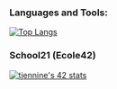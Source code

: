<!-- ### Connect with me:
 -->

### Languages and Tools:

[![Top Langs](https://github-readme-stats.vercel.app/api/top-langs/?username=mamboojamboo&layout=compact)](https://github.com/mamboojamboo)

### School21 (Ecole42)  

[![tjennine's 42 stats](https://badge42.herokuapp.com/api/stats/tjennine?privacyEmail=true&cursus=42%20cursus)](https://github.com/mamboojamboo)

<!-- ![42](https://badgen.net/badge/Born2Code/tjennine/purple?cache=86400&icon=https://meta.intra.42.fr/assets/42_logo-7dfc9110a5319a308863b96bda33cea995046d1731cebb735e41b16255106c12.svg) -->